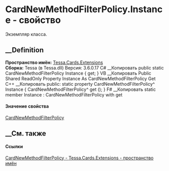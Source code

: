 # CardNewMethodFilterPolicy.Instance - свойство
Экземпляр класса.
##  __Definition
 **Пространство имён:** [Tessa.Cards.Extensions](N_Tessa_Cards_Extensions.htm)  
 **Сборка:** Tessa (в Tessa.dll) Версия: 3.6.0.17
C# __Копировать
     public static CardNewMethodFilterPolicy Instance { get; }
VB __Копировать
     Public Shared ReadOnly Property Instance As CardNewMethodFilterPolicy
    	Get
C++ __Копировать
     public:
    static property CardNewMethodFilterPolicy^ Instance {
    	CardNewMethodFilterPolicy^ get ();
    }
F# __Копировать
     static member Instance : CardNewMethodFilterPolicy with get
#### Значение свойства
[CardNewMethodFilterPolicy](T_Tessa_Cards_Extensions_CardNewMethodFilterPolicy.htm)
##  __См. также
#### Ссылки
[CardNewMethodFilterPolicy -
](T_Tessa_Cards_Extensions_CardNewMethodFilterPolicy.htm)
[Tessa.Cards.Extensions - пространство имён](N_Tessa_Cards_Extensions.htm)

